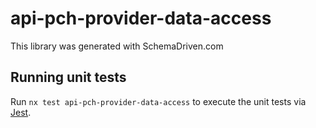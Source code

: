
# api-pch-provider-data-access

This library was generated with SchemaDriven.com

## Running unit tests

Run `nx test api-pch-provider-data-access` to execute the unit tests via [Jest](https://jestjs.io).


